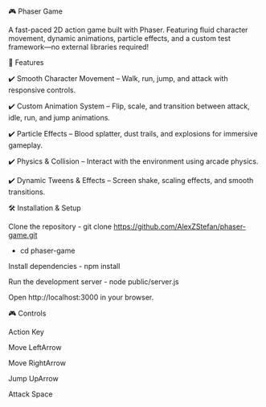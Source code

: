 🎮 Phaser Game

A fast-paced 2D action game built with Phaser. Featuring fluid character movement, dynamic animations, particle effects, and a custom test framework—no external libraries required!

🚀 Features

✔️ Smooth Character Movement – Walk, run, jump, and attack with responsive controls.

✔️ Custom Animation System – Flip, scale, and transition between attack, idle, run, and jump animations.

✔️ Particle Effects – Blood splatter, dust trails, and explosions for immersive gameplay.

✔️ Physics & Collision – Interact with the environment using arcade physics.

✔️ Dynamic Tweens & Effects – Screen shake, scaling effects, and smooth transitions.

🛠️ Installation & Setup

Clone the repository - git clone https://github.com/AlexZStefan/phaser-game.git

- cd phaser-game

Install dependencies - npm install

Run the development server - node public/server.js

Open http://localhost:3000 in your browser.

🎮 Controls

Action	Key

Move LeftArrow	

Move RightArrow	

Jump	UpArrow 

Attack	Space
